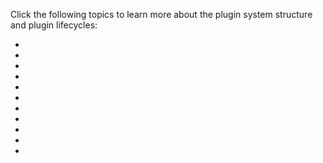 [//]: # (title: Plugin Structure)

<!-- Copyright 2000-2022 JetBrains s.r.o. and other contributors. Use of this source code is governed by the Apache 2.0 license that can be found in the LICENSE file. -->

Click the following topics to learn more about the plugin system structure and plugin lifecycles:

* [](plugin_content.md)
* [](plugin_class_loaders.md)
* [](plugin_actions.md)
* [](plugin_extensions.md)
* [](plugin_services.md)
* [](plugin_listeners.md)
* [](plugin_extension_points.md)
* [](plugin_components.md)
* [](plugin_configuration_file.md)
* [](plugin_icon_file.md)
* [](plugin_dependencies.md)
